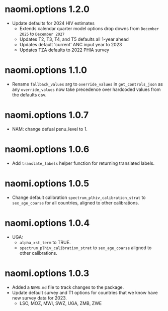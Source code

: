 # naomi.options 1.2.0

* Update defaults for 2024 HIV estimates
  - Extends calendar quarter model options drop downs from `December 2025` to `December 2027`
  - Updates T2, T3, T4, and T5 defaults all 1-year ahead
  - Updates default 'current' ANC input year to 2023
  - Updates TZA defaults to 2022 PHIA survey


# naomi.options 1.1.0

* Rename `fallback_values` arg to `override_values` in `get_controls_json` as any `override_values` now take precedence over hardcoded values from the defaults csv.

# naomi.options 1.0.7

* NAM: change defual psnu_level to 1.

# naomi.options 1.0.6

* Add `translate_labels` helper function for returning translated labels.

# naomi.options 1.0.5

* Change default calibration `spectrum_plhiv_calibration_strat` to `sex_age_coarse` for all countries, aligned to other calibrations.

# naomi.options 1.0.4

* UGA: 
  - `alpha_xst_term` to TRUE.
  - `spectrum_plhiv_calibration_strat` to `sex_age_coarse` aligned to other calibrations.

# naomi.options 1.0.3

* Added a `NEWS.md` file to track changes to the package.
* Update default survey and T1 options for countries that we know have new survey data for 2023.
  - LSO, MOZ, MWI, SWZ, UGA, ZMB, ZWE
